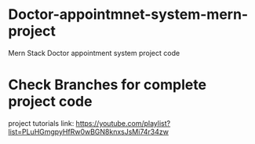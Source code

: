 # Doctor-appointmnet-system-mern-project
Mern Stack Doctor appointment system project code
# Check Branches for complete project code
project tutorials link:
https://youtube.com/playlist?list=PLuHGmgpyHfRw0wBGN8knxsJsMi74r34zw
